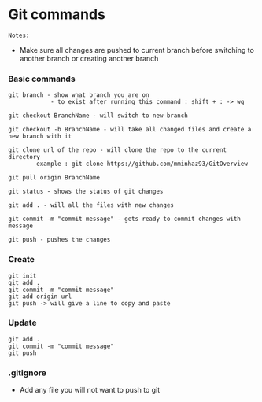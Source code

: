 # Git commands

`Notes:`
- Make sure all changes are pushed to current branch before switching to another branch or creating another branch


### Basic commands
```
git branch - show what branch you are on 
            - to exist after running this command : shift + : -> wq

git checkout BranchName - will switch to new branch
            
git checkout -b BranchName - will take all changed files and create a new branch with it
            
git clone url of the repo - will clone the repo to the current directory
        example : git clone https://github.com/mminhaz93/GitOverview     
        
git pull origin BranchName   

git status - shows the status of git changes

git add . - will all the files with new changes

git commit -m "commit message" - gets ready to commit changes with message

git push - pushes the changes        
```

### Create
```
git init
git add .
git commit -m "commit message"
git add origin url
git push -> will give a line to copy and paste
```

### Update
```
git add .
git commit -m "commit message"
git push
```


### .gitignore
- Add any file you will not want to push to git 



